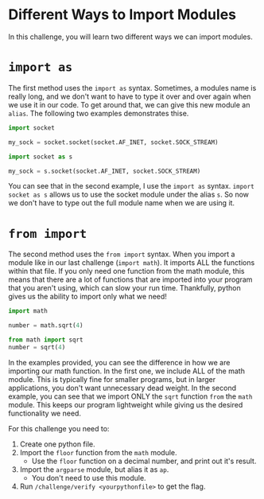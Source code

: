 # Different Ways to Import Modules

In this challenge, you will learn two different ways we can import modules.

# `import as`

The first method uses the `import as` syntax. Sometimes, a modules name is really long, and we don't want to have to type it over and over again when we use it in our code. To get around that, we can give this new module an `alias`. The following two examples demonstrates thise.

```python
import socket

my_sock = socket.socket(socket.AF_INET, socket.SOCK_STREAM)
```

```python
import socket as s

my_sock = s.socket(socket.AF_INET, socket.SOCK_STREAM)
```

You can see that in the second example, I use the `import as` syntax. `import socket as s` allows us to use the socket module under the alias `s`. So now we don't have to type out the full module name when we are using it.

# `from import`

The second method uses the `from import` syntax. When you import a module like in our last challenge (`import math`). It imports ALL the functions within that file. If you only need one function from the math module, this means that there are a lot of functions that are imported into your program that you aren't using, which can slow your run time. Thankfully, python gives us the ability to import only what we need!

```python
import math

number = math.sqrt(4)
```

```python
from math import sqrt
number = sqrt(4)
```

In the examples provided, you can see the difference in how we are importing our math function. In the first one, we include ALL of the math module. This is typically fine for smaller programs, but in larger applications, you don't want unnecessary dead weight. In the second example, you can see that we import ONLY the `sqrt` function `from` the `math` module. This keeps our program lightweight while giving us the desired functionality we need. 

For this challenge you need to:
1. Create one python file.
2. Import the `floor` function from the `math` module.
	- Use the `floor` function on a decimal number, and print out it's result.
3. Import the `argparse` module, but alias it as `ap`.
	- You don't need to use this module.
4. Run `/challenge/verify <yourpythonfile>` to get the flag.
